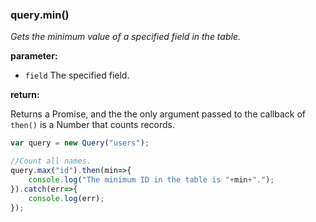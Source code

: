 ### query.min()

*Gets the minimum value of a specified field in the table.*

**parameter:**

- `field` The specified field.

**return:**

Returns a Promise, and the the only argument passed to the callback of 
`then()` is a Number that counts records.

```javascript
var query = new Query("users");

//Count all names.
query.max("id").then(min=>{
    console.log("The minimum ID in the table is "+min+".");
}).catch(err=>{
    console.log(err);
});
```
